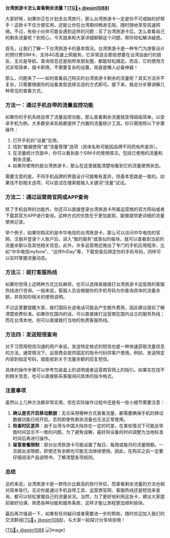**台湾旅游卡怎么查看剩余流量？[[TG💪+ @esim1088](https://t.me/s/esim1088)]**

大家好呀，如果你正在计划去台湾旅行，那么台湾旅游卡一定是你不可或缺的好帮手！这款卡不仅方便实用，还能让你在台湾期间畅游无阻，随时随地享受高速网络。不过，有些小伙伴可能会遇到这样的问题：买了台湾旅游卡后，怎么查看自己的剩余流量呢？别担心，今天就来和大家详细聊聊这个问题，帮你轻松解决疑惑。

首先，让我们了解一下台湾旅游卡的基本情况。台湾旅游卡是一种专门为游客设计的预付费SIM卡，支持4G高速上网服务。它非常适合那些想要在台湾自由行的朋友，无论是导航、查询信息还是拍照发朋友圈，都能轻松搞定。而且，它的使用方式非常简单，插卡即用，不需要复杂的设置，简直是懒人必备神器！

那么，问题来了——如何查看自己购买的台湾旅游卡剩余的流量呢？其实方法并不复杂，只需要根据你的设备类型选择合适的方式即可。接下来，我会分步骤讲解几种常见的查看方式。

### 方法一：通过手机自带的流量监控功能

如果你的手机系统自带了流量监控功能，那么查看剩余流量就变得超级简单。以安卓手机为例，大多数安卓系统都提供了内置的流量统计工具。你只需按照以下步骤操作：

1. 打开手机的“设置”应用。
2. 找到“数据使用”或“流量管理”选项（具体名称可能因品牌不同而有所差异）。
3. 在流量统计页面中，你可以看到各个SIM卡的使用情况，包括已使用的流量和剩余流量。
4. 如果你使用的是台湾旅游卡，那么在这里就能清楚地看到它的流量使用状态。

需要注意的是，不同手机品牌的界面设计可能略有差异，但基本思路是一致的。如果找不到相关选项，可以尝试在搜索框输入关键词“流量”试试。

### 方法二：通过运营商官网或APP查询

除了手机自带的功能外，你还可以直接登录台湾旅游卡所属运营商的官方网站或者下载其官方APP进行查询。这种方式的优势在于更加直观，能够提供更详细的流量使用记录。

举个例子，如果你购买的是中华电信的台湾旅游卡，那么可以访问中华电信的官网，注册并登录个人账户后，进入“我的服务”或类似的板块，就可以查看到当前的流量余额以及其他相关信息。此外，许多运营商还推出了专门的手机应用程序，比如“中华电信myfone”、“远传friDay”等，下载安装后绑定你的手机号码，同样可以实时掌握流量动态。

### 方法三：拨打客服热线

如果你觉得上述两种方式比较麻烦，也可以选择直接拨打台湾旅游卡运营商的客服热线进行咨询。一般来说，客服人员会根据你的手机号码为你查询具体的流量余额，并告知你相关的使用说明。

不过这里要提醒大家，拨打国际长途电话可能会产生额外费用，因此建议提前了解清楚收费标准。如果你在国内的话，可以直接拨打运营商在国内设立的服务热线；而在台湾本地，则可以直接拨打当地的免费客服热线。

### 方法四：发送短信查询

对于习惯用短信沟通的用户来说，发送特定格式的短信也是一种快速获取流量信息的方法。通常情况下，运营商会提供固定的指令代码供客户使用。例如，发送特定内容到指定号码，就能收到关于流量余额的回复短信。

具体的操作步骤可以参考包装盒上的说明或者运营商官网上的指引。如果实在找不到相关信息，也可以直接联系客服询问具体的指令格式。

### 注意事项

虽然以上几种方法都非常实用，但在实际操作过程中还是有一些小细节需要注意：

1. **确认是否开启移动数据**：无论采用哪种方式查看流量，都需要确保手机的移动数据功能已经开启。否则即使有剩余流量也无法正常使用。
2. **检查时区差异**：由于台湾与中国大陆存在一定的时差，在某些情况下可能会导致时间显示不一致的问题。为了避免误解，最好将设备的时间调整为当地标准时间后再进行操作。
3. **留意套餐限制**：部分台湾旅游卡可能设置了每日、每周或每月的流量限额。一旦超出该限额，即使还有余额也可能无法继续使用。因此，在购买之前一定要仔细阅读产品说明书，了解清楚各项规则。

### 总结

总的来说，台湾旅游卡是一款性价比极高的旅行伴侣，而查看剩余流量的方法也相对简单易行。无论你是通过手机自带工具、运营商官网、客服热线还是短信来查询，都可以轻松掌握自己的流量状况。当然，为了更好地利用这张卡，建议大家提前做好功课，熟悉各种功能和服务条款，这样才能让旅程更加顺利愉快。

最后再次强调一下，如果有任何疑问或者需要进一步的帮助，随时欢迎加入我们的交流群组[[TG💪+ @esim1088](https://t.me/s/esim1088)]，与大家一起探讨分享经验哦！

[[TG💪+ @esim1088](https://t.me/s/esim1088) ![Image](https://i.postimg.cc/4NQfJmqS/Snipaste-2025-05-13-00-14-12.png)]